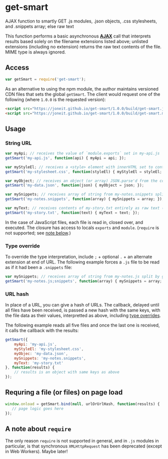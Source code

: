 # get-smart
AJAX function to smartly GET .js modules, .json objects, .css stylesheets, and .snippets array; else raw text

This function performs a basic asynchronous [**AJAX**](https://en.wikipedia.org/wiki/Ajax_(programming)) call that interprets results based solely on the filename extensions listed above; unlisted extensions (including no extension) returns the raw text contents of the file. MIME type is always ignored.

## Access

```js
var getSmart = require('get-smart');
```

As an alternative to using the npm module, the author maintains versioned CDN files that sets the global `getSmart`. The client would request one of the following (where `1.0.0` is the requested version):
```html
<script src="https://joneit.github.io/get-smart/1.0.0/build/get-smart.js"></script>
<script src="https://joneit.github.io/get-smart/1.0.0/build/get-smart.min.js"></script>
```

## Usage

### String URL
```js
var myApi; // receives the value of `module.exports` set in my-api.js
getSmart('my-api.js', function(api) { myApi = api; });

var myStyleEl; // receives a <style> element with innerHTML set to contents of my-stylesheet.css
getSmart('my-stylesheet.css', function(styleEl) { myStyleEl = styleEl; });

var myObject; // receives an object (or array) JSON.parse'd from the contents of my-data.json
getSmart('my-data.json', function(json) { myObject = json; });

var mySnippets; // receives array of string from my-notes.snippets split by getSmart.snip ("\n// ---snip---\n")
getSmart('my-notes.snippets', function(array) { mySnippets = array; });

var myText; // receives contents of my-story.txt entirely as raw text (any other extension or no extension)
getSmart('my-story.txt', function(text) { myText = text; });
```

In the case of JavaScript files, each file is read in, closed over, and executed.
The closure has access to locals `exports` and `module`.
(`require` is not supported; see [note below](#a-note-about-require).)

### Type override
To override the type interpretation, include `;` + optional `.` + an alternate extension at end of URL. The following example forces a `.js` file to be read as if it had been a `.snippets` file:
```js
var mySnippets; // receives array of string from my-notes.js split by getSmart.snip ("\n// ---snip---\n")
getSmart('my-notes.js;snippets', function(array) { mySnippets = array; });
```

### URL hash
In place of a URL, you can give a hash of URLs. The callback, delayed until all files have been received, is passed a new hash with the same keys, with the file data as their values, interpretted as above, including [type overrides](#type=override).

The following example reads all five files and once the last one is received, it calls the callback with the results:
```js
getSmart({
    myApi: 'my-api.js',
    myStyleEl: 'my-stylesheet.css',
    myObjec: 'my-data.json',
    mySnippets: 'my-notes.snippets',
    myText: 'my-story.txt'
}, function(results) {
    // results is an object with same keys as above
});
```

## Requring a file (or files) on page load
```js
window.onload = getSmart.bind(null, urlOrUrlHash, function(results) {
   // page logic goes here
});
```

## A note about `require`
The only reason `require` is not supported in general, and in `.js` modules in particular, is that synchronous `XMLHttpRequest` has been deprecated (except in Web Workers). Maybe later!
